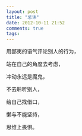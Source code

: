 ```yaml
---
layout: post
title: "忌讳"
date: 2012-10-11 21:52
comments: true
tags: 
---
```


用鄙夷的语气评论别人的行为，

站在自己的角度去考虑，<!-- more -->

冲动永远是魔鬼，

不去聆听别人，

给自己找借口，

懒与不能坚持，

思维上畏惧。